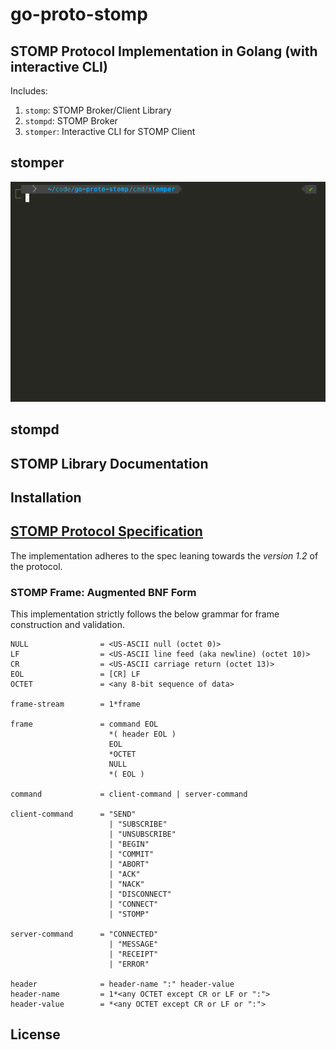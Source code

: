 # go-proto-stomp

## STOMP Protocol Implementation in Golang (with interactive CLI)

Includes:
1. `stomp`: STOMP Broker/Client Library
2. `stompd`: STOMP Broker
3. `stomper`: Interactive CLI for STOMP Client

## stomper

![stomper demo](stomper.gif "stomper")

## stompd

## STOMP Library Documentation

## Installation

## **[STOMP Protocol Specification](https://stomp.github.io/stomp-specification-1.2.html)**
The implementation adheres to the spec leaning towards the _version 1.2_ of the protocol.
### STOMP Frame: Augmented BNF Form
This implementation strictly follows the below grammar for frame construction and validation.
```
NULL                = <US-ASCII null (octet 0)>
LF                  = <US-ASCII line feed (aka newline) (octet 10)>
CR                  = <US-ASCII carriage return (octet 13)>
EOL                 = [CR] LF 
OCTET               = <any 8-bit sequence of data>

frame-stream        = 1*frame

frame               = command EOL
                      *( header EOL )
                      EOL
                      *OCTET
                      NULL
                      *( EOL )

command             = client-command | server-command

client-command      = "SEND"
                      | "SUBSCRIBE"
                      | "UNSUBSCRIBE"
                      | "BEGIN"
                      | "COMMIT"
                      | "ABORT"
                      | "ACK"
                      | "NACK"
                      | "DISCONNECT"
                      | "CONNECT"
                      | "STOMP"

server-command      = "CONNECTED"
                      | "MESSAGE"
                      | "RECEIPT"
                      | "ERROR"

header              = header-name ":" header-value
header-name         = 1*<any OCTET except CR or LF or ":">
header-value        = *<any OCTET except CR or LF or ":">
```
## License
